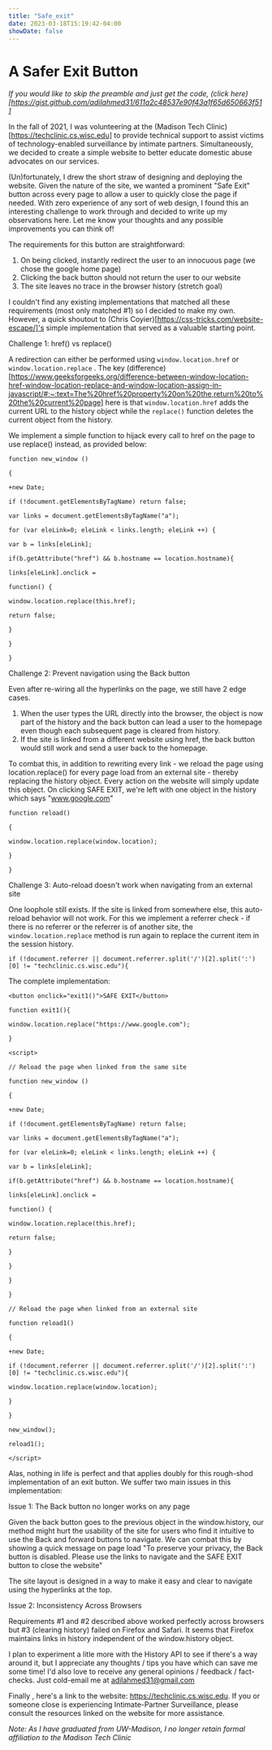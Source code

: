 ```yaml
---
title: "Safe_exit"
date: 2023-03-18T15:19:42-04:00
showDate: false
---
```


# A Safer Exit Button

*If you would like to skip the preamble and just get the code, (click here)[https://gist.github.com/adilahmed31/611a2c48537e90f43a1f65d650663f51]*

In the fall of 2021, I was volunteering at the (Madison Tech Clinic)[https://techclinic.cs.wisc.edu] to provide technical support to assist victims of technology-enabled surveillance by intimate partners. Simultaneously, we decided to create a simple website to better educate domestic abuse advocates on our services. 

(Un)fortunately, I drew the short straw of designing and deploying the website. Given the nature of the site, we wanted a prominent "Safe Exit" button across every page to allow a user to quickly close the page if needed. With zero experience of any sort of web design, I found this an interesting challenge to work through and decided to write up my observations here. Let me know your thoughts and any possible improvements you can think of! 

The requirements for this button are straightforward:

1. On being clicked, instantly redirect the user to an innocuous page (we chose the google home page)
2. Clicking the back button should not return the user to our website
3. The site leaves no trace in the browser history (stretch goal)

I couldn't find any existing implementations that matched all these requirements (most only matched #1) so I decided to make my own. However, a quick shoutout to (Chris Coyier)[https://css-tricks.com/website-escape/]'s simple implementation that served as a valuable starting point.

Challenge 1: href() vs replace()

A redirection can either be performed using `window.location.href` or `window.location.replace` . The key (difference)[https://www.geeksforgeeks.org/difference-between-window-location-href-window-location-replace-and-window-location-assign-in-javascript/#:~:text=The%20href%20property%20on%20the,return%20to%20the%20current%20page] here is that `window.location.href` adds the current URL to the history object while the `replace()` function deletes the current object from the history. 

We implement a simple function to hijack every call to href on the page to use replace() instead, as provided below:
```
function new_window ()

{

+new Date;

if (!document.getElementsByTagName) return false;

var links = document.getElementsByTagName("a");

for (var eleLink=0; eleLink < links.length; eleLink ++) {

var b = links[eleLink];

if(b.getAttribute("href") && b.hostname == location.hostname){

links[eleLink].onclick =

function() {

window.location.replace(this.href);

return false;

}

}

}
```

Challenge 2: Prevent navigation using the Back button

Even after re-wiring all the hyperlinks on the page, we still have 2 edge cases. 

1. When the user types the URL directly into the browser, the object is now part of the history and the back button can lead a user to the homepage even though each subsequent page is cleared from history.
2. If the site is linked from a different website using href, the back button would still work and send a user back to the homepage. 

To combat this, in addition to rewriting every link - we reload the page using location.replace() for every page load from an external site - thereby replacing the history object. Every action on the website will simply update this object. On clicking SAFE EXIT, we're left with one object in the history which says "www.google.com"
```
function reload()

{

window.location.replace(window.location);

}

}
```
Challenge 3: Auto-reload doesn't work when navigating from an external site

One loophole still exists. If the site is linked from somewhere else, this auto-reload behavior will not work. For this we implement a referrer check - if there is no referrer or the referrer is of another site, the `window.location.replace` method is run again to replace the current item in the session history. 
```
if (!document.referrer || document.referrer.split('/')[2].split(':')[0] != "techclinic.cs.wisc.edu"){
```
The complete implementation:
```
<button onclick="exit1()">SAFE EXIT</button>

function exit1(){

window.location.replace("https://www.google.com");

}

<script>

// Reload the page when linked from the same site

function new_window ()

{

+new Date;

if (!document.getElementsByTagName) return false;

var links = document.getElementsByTagName("a");

for (var eleLink=0; eleLink < links.length; eleLink ++) {

var b = links[eleLink];

if(b.getAttribute("href") && b.hostname == location.hostname){

links[eleLink].onclick =

function() {

window.location.replace(this.href);

return false;

}

}

}

}

// Reload the page when linked from an external site

function reload1()

{

+new Date;

if (!document.referrer || document.referrer.split('/')[2].split(':')[0] != "techclinic.cs.wisc.edu"){

window.location.replace(window.location);

}

}

new_window();

reload1();

</script>
```


Alas, nothing in life is perfect and that applies doubly for this rough-shod implementation of an exit button. We suffer two main issues in this implementation:

Issue 1: The Back button no longer works on any page

Given the back button goes to the previous object in the window.history, our method might hurt the usability of the site for users who find it intuitive to use the Back and forward buttons to navigate. We can combat this by showing a quick message on page load "To preserve your privacy, the Back button is disabled. Please use the links to navigate and the SAFE EXIT button to close the website"

The site layout is designed in a way to make it easy and clear to navigate using the hyperlinks at the top.

Issue 2: Inconsistency Across Browsers

Requirements #1 and #2 described above worked perfectly across browsers but #3 (clearing history) failed on Firefox and Safari. It seems that Firefox maintains links in history independent of the window.history object.

I plan to experiment a litle more with the History API to see if there's a way around it, but I appreciate any thoughts / tips you have which can save me some time! I'd also love to receive any general opinions / feedback / fact-checks. Just cold-email me at adilahmed31@gmail.com

Finally , here's a link to the website: https://techclinic.cs.wisc.edu. If you or someone close is experiencing Intimate-Partner Surveillance, please consult the resources linked on the website for more assistance. 


*Note: As I have graduated from UW-Madison, I no longer retain formal affiliation to the Madison Tech Clinic*
